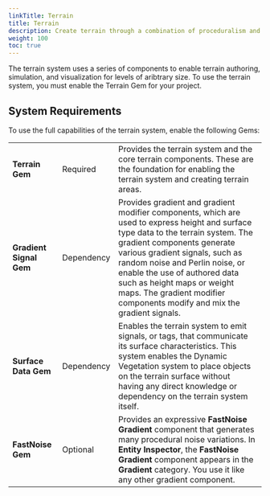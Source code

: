 ```yaml
---
linkTitle: Terrain
title: Terrain
description: Create terrain through a combination of proceduralism and authored content.
weight: 100
toc: true
---
```


The terrain system uses a series of components to enable terrain authoring, simulation, and visualization for levels of aribtrary size. To use the terrain system, you must enable the Terrain Gem for your project.

## System Requirements

To use the full capabilities of the terrain system, enable the following Gems:

| | | |
| - | - | - |
| **Terrain Gem** | Required | Provides the terrain system and the core terrain components. These are the foundation for enabling the terrain system and creating terrain areas. |
| **Gradient Signal Gem** | Dependency | Provides gradient and gradient modifier components, which are used to express height and surface type data to the terrain system. The gradient components generate various gradient signals, such as random noise and Perlin noise, or enable the use of authored data such as height maps or weight maps. The gradient modifier components modify and mix the gradient signals. |
| **Surface Data Gem** | Dependency | Enables the terrain system to emit signals, or tags, that communicate its surface characteristics. This system enables the Dynamic Vegetation system to place objects on the terrain surface without having any direct knowledge or dependency on the terrain system itself. |
| **FastNoise Gem** | Optional | Provides an expressive **FastNoise Gradient** component that generates many procedural noise variations. In **Entity Inspector**, the **FastNoise Gradient** component appears in the **Gradient** category. You use it like any other gradient component. |
